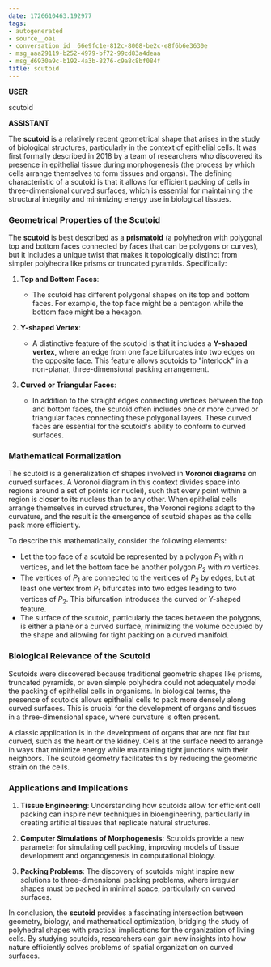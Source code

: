 ```yaml
---
date: 1726610463.192977
tags:
- autogenerated
- source__oai
- conversation_id__66e9fc1e-812c-8008-be2c-e8f6b6e3630e
- msg_aaa29119-b252-4979-bf72-99cd83a4deaa
- msg_d6930a9c-b192-4a3b-8276-c9a8c8bf084f
title: scutoid
---
```



**USER**

scutoid


**ASSISTANT**

The **scutoid** is a relatively recent geometrical shape that arises in the study of biological structures, particularly in the context of epithelial cells. It was first formally described in 2018 by a team of researchers who discovered its presence in epithelial tissue during morphogenesis (the process by which cells arrange themselves to form tissues and organs). The defining characteristic of a scutoid is that it allows for efficient packing of cells in three-dimensional curved surfaces, which is essential for maintaining the structural integrity and minimizing energy use in biological tissues.

### Geometrical Properties of the Scutoid

The **scutoid** is best described as a **prismatoid** (a polyhedron with polygonal top and bottom faces connected by faces that can be polygons or curves), but it includes a unique twist that makes it topologically distinct from simpler polyhedra like prisms or truncated pyramids. Specifically:

1. **Top and Bottom Faces**: 
   - The scutoid has different polygonal shapes on its top and bottom faces. For example, the top face might be a pentagon while the bottom face might be a hexagon.
   
2. **Y-shaped Vertex**: 
   - A distinctive feature of the scutoid is that it includes a **Y-shaped vertex**, where an edge from one face bifurcates into two edges on the opposite face. This feature allows scutoids to "interlock" in a non-planar, three-dimensional packing arrangement.
   
3. **Curved or Triangular Faces**: 
   - In addition to the straight edges connecting vertices between the top and bottom faces, the scutoid often includes one or more curved or triangular faces connecting these polygonal layers. These curved faces are essential for the scutoid's ability to conform to curved surfaces.

### Mathematical Formalization

The scutoid is a generalization of shapes involved in **Voronoi diagrams** on curved surfaces. A Voronoi diagram in this context divides space into regions around a set of points (or nuclei), such that every point within a region is closer to its nucleus than to any other. When epithelial cells arrange themselves in curved structures, the Voronoi regions adapt to the curvature, and the result is the emergence of scutoid shapes as the cells pack more efficiently.

To describe this mathematically, consider the following elements:

- Let the top face of a scutoid be represented by a polygon $P_1$ with $n$ vertices, and let the bottom face be another polygon $P_2$ with $m$ vertices.
- The vertices of $P_1$ are connected to the vertices of $P_2$ by edges, but at least one vertex from $P_1$ bifurcates into two edges leading to two vertices of $P_2$. This bifurcation introduces the curved or Y-shaped feature.
- The surface of the scutoid, particularly the faces between the polygons, is either a plane or a curved surface, minimizing the volume occupied by the shape and allowing for tight packing on a curved manifold.

### Biological Relevance of the Scutoid

Scutoids were discovered because traditional geometric shapes like prisms, truncated pyramids, or even simple polyhedra could not adequately model the packing of epithelial cells in organisms. In biological terms, the presence of scutoids allows epithelial cells to pack more densely along curved surfaces. This is crucial for the development of organs and tissues in a three-dimensional space, where curvature is often present.

A classic application is in the development of organs that are not flat but curved, such as the heart or the kidney. Cells at the surface need to arrange in ways that minimize energy while maintaining tight junctions with their neighbors. The scutoid geometry facilitates this by reducing the geometric strain on the cells.

### Applications and Implications

1. **Tissue Engineering**: Understanding how scutoids allow for efficient cell packing can inspire new techniques in bioengineering, particularly in creating artificial tissues that replicate natural structures.
   
2. **Computer Simulations of Morphogenesis**: Scutoids provide a new parameter for simulating cell packing, improving models of tissue development and organogenesis in computational biology.

3. **Packing Problems**: The discovery of scutoids might inspire new solutions to three-dimensional packing problems, where irregular shapes must be packed in minimal space, particularly on curved surfaces.

In conclusion, the **scutoid** provides a fascinating intersection between geometry, biology, and mathematical optimization, bridging the study of polyhedral shapes with practical implications for the organization of living cells. By studying scutoids, researchers can gain new insights into how nature efficiently solves problems of spatial organization on curved surfaces.